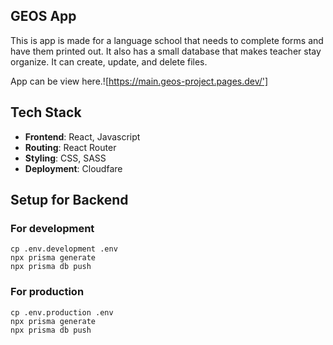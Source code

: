 ## GEOS App

This is app is made for a language school that needs to complete forms and have them printed out. It also has a small database that makes teacher stay organize. It can create, update, and delete files.

App can be view here.![https://main.geos-project.pages.dev/']

## Tech Stack

- **Frontend**: React, Javascript
- **Routing**: React Router
- **Styling**: CSS, SASS
- **Deployment**: Cloudfare

## Setup for Backend

### For development
```
cp .env.development .env
npx prisma generate
npx prisma db push
```

### For production
```
cp .env.production .env
npx prisma generate
npx prisma db push
```